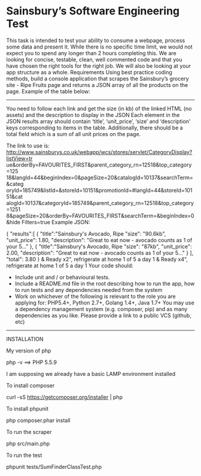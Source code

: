 # Sainsbury’s Software Engineering Test

This task is intended to test your ability to consume a webpage, process some data
and present it.
While there is no specific time limit, we would not expect you to spend any longer
than 2 hours completing this.
We are looking for concise, testable, clean, well commented code and that you have
chosen the right tools for the right job. We will also be looking at your app structure
as a whole.
Requirements
Using best practice coding methods, build a console application that scrapes the
Sainsbury’s grocery site - Ripe Fruits page and returns a JSON array of all the
products on the page.
Example of the table below:

*****

You need to follow each link and get the size (in kb) of the linked HTML (no assets)
and the description to display in the JSON
Each element in the JSON results array should contain ‘title’, ‘unit_price’, ‘size’ and
‘description’ keys corresponding to items in the table.
Additionally, there should be a total field which is a sum of all unit prices on the page.

The link to use is:
http://www.sainsburys.co.uk/webapp/wcs/stores/servlet/CategoryDisplay?listView=tr
ue&orderBy=FAVOURITES_FIRST&parent_category_rn=12518&top_category=125
18&langId=44&beginIndex=0&pageSize=20&catalogId=10137&searchTerm=&categ
oryId=185749&listId=&storeId=10151&promotionId=#langId=44&storeId=10151&cat
alogId=10137&categoryId=185749&parent_category_rn=12518&top_category=1251
8&pageSize=20&orderBy=FAVOURITES_FIRST&searchTerm=&beginIndex=0&hide
Filters=true
Example JSON:

{
"results":[
{
"title":"Sainsbury's Avocado, Ripe
"size": "90.6kb",
"unit_price": 1.80,
"description": "Great to eat now -
avocado counts as 1 of your 5..."
},
{
"title":"Sainsbury's Avocado, Ripe
"size": "87kb",
"unit_price": 2.00,
"description": "Great to eat now -
avocado counts as 1 of your 5..."
}
],
"total": 3.80
}
& Ready x2",
refrigerate at home 1 of 5 a day 1
& Ready x4",
refrigerate at home 1 of 5 a day 1
Your code should:
- Include unit and / or behavioural tests.
- Include a README.md file in the root describing how to run the app, how to
run tests and any dependencies needed from the system
- Work on whichever of the following is relevant to the role you are applying for:
PHP5.4+, Python 2.7+, Golang 1.4+, Java 1.7+
You may use a dependency management system (e.g. composer, pip) and as many
dependencies as you like.
Please provide a link to a public VCS (github, etc)


-----------------------------------------------------------------------
INSTALLATION

My version of php

php -v ==> PHP 5.5.9

I am supposing we already have a basic LAMP environment installed

To install composer

curl -sS https://getcomposer.org/installer | php

To install phpunit

php composer.phar install

To run the scraper

php src/main.php

To run the test

phpunit tests/SumFinderClassTest.php
